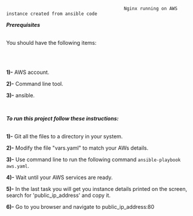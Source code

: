                                             
                                                Nginx running on AWS instance created from ansible code


  ***Prerequisites***

<br/>
You should have the following items:

<br/><br/>

**1)-** AWS account.


**2)-** Command line tool.


**3)-** ansible.

 <br/>

   ***To run this project follow these instructions:***
<br/><br/>

**1)-** Git all the files to a directory in your system.


**2)-** Modify the file "vars.yaml" to match your AWs details.


**3)-** Use command line to run the following command `ansible-playbook aws.yaml`.


**4)-** Wait until your AWS services are ready.


**5)-** In the last task you will get you instance details printed on the screen, search for 'public_ip_address' and copy it.


**6)-** Go to you browser and navigate to public_ip_address:80









  
